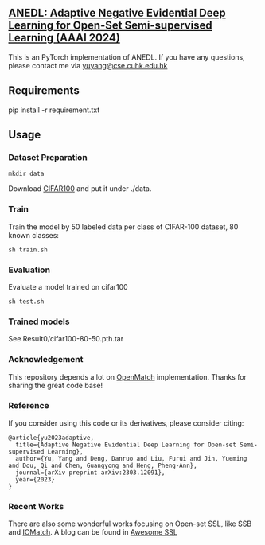 ## [ANEDL: Adaptive Negative Evidential Deep Learning for Open-Set Semi-supervised Learning (AAAI 2024)](https://arxiv.org/pdf/2303.12091.pdf)


This is an PyTorch implementation of ANEDL. If you have any questions, please contact me via yuyang@cse.cuhk.edu.hk




## Requirements
pip install -r requirement.txt

## Usage

### Dataset Preparation

```
mkdir data

```
Download [CIFAR100](https://www.cs.toronto.edu/~kriz/cifar.html) and put it under ./data.

### Train

Train the model by 50 labeled data per class of CIFAR-100 dataset, 80 known classes:

```
sh train.sh
```

### Evaluation
Evaluate a model trained on cifar100

```
sh test.sh
```

### Trained models

See Result0/cifar100-80-50.pth.tar

### Acknowledgement
This repository depends a lot on [OpenMatch](https://github.com/VisionLearningGroup/OP_Match) implementation.
 Thanks for sharing the great code base!

### Reference
If you consider using this code or its derivatives, please consider citing:

```
@article{yu2023adaptive,
  title={Adaptive Negative Evidential Deep Learning for Open-set Semi-supervised Learning},
  author={Yu, Yang and Deng, Danruo and Liu, Furui and Jin, Yueming and Dou, Qi and Chen, Guangyong and Heng, Pheng-Ann},
  journal={arXiv preprint arXiv:2303.12091},
  year={2023}
}
```

### Recent Works
There are also some wonderful works focusing on Open-set SSL, like [SSB](https://github.com/YUE-FAN/SSB) and [IOMatch](https://github.com/nukezil/IOMatch). A blog can be found in [Awesome SSL](https://github.com/RabbitBoss/Awesome-Realistic-Semi-Supervised-Learning)
